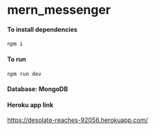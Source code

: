 # mern_messenger

#### To install dependencies
```npm i```

#### To run
```npm run dev```

#### Database: MongoDB

#### Heroku app link
https://desolate-reaches-92056.herokuapp.com/

